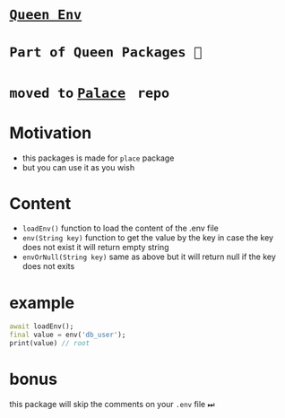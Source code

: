 # [**`Queen Env`**](https://pub.dev/packages/queen_env)

# **`Part of Queen Packages 👑`**
# **`moved to`  [**`Palace`**](https://github.com/maxzod/palace)  ` repo`**

# Motivation

- this packages is made for `place` package
- but you can use it as you wish

# Content

- `loadEnv()` function to load the content of the .env file
- `env(String key)` function to get the value by the key in case the key does not exist it will return empty string
- `envOrNull(String key)` same as above but it will return null if the key does not exits

# example

```dart
await loadEnv();
final value = env('db_user');
print(value) // root

```

# bonus

this package will skip the comments on your `.env` file ⏭

